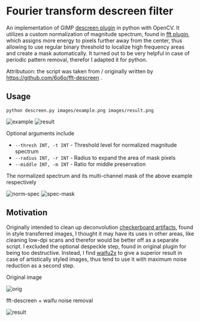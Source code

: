 # Fourier transform descreen filter

An implementation of GIMP [descreen plugin](http://web.archive.org/web/20161118075437/http://registry.gimp.org/node/24411) in python with OpenCV. It utilizes a custom normalization of magnitude spectrum, found in [fft plugin](http://web.archive.org/web/20161118081031/http://registry.gimp.org/node/19596), which assigns more energy to pixels further away from the center, thus allowing to use regular binary threshold to localize high frequency areas and create a mask automatically. It turned out to be very helpful in case of periodic pattern removal, therefor I adapted it for python.

Attributuon: the script was taken from / originally written by https://github.com/6o6o/fft-descreen .


## Usage

```
python descreen.py images/example.png images/result.png
```

![example](images/example.png) ![result](images/result.png)

Optional arguments include

* `--thresh INT, -t INT` - Threshold level for normalized magnitude spectrum
* `--radius INT, -r INT` - Radius to expand the area of mask pixels
* `--middle INT, -m INT` - Ratio for middle preservation

The normalized spectrum and its multi-channel mask of the above example respectively

![norm-spec](images/example-spectrum.png) ![spec-mask](images/example-mask.png)

## Motivation

Originally intended to clean up deconvolution [checkerboard artifacts](http://distill.pub/2016/deconv-checkerboard), found in style transferred images, I thought it may have its uses in other areas, like cleaning low-dpi scans and therefor would be better off as a separate script. I excluded the optional despeckle step, found in original plugin for being too destructive. Instead, I find [waifu2x](//github.com/nagadomi/waifu2x) to give a superior result in case of artistically styled images, thus tend to use it with maximum noise reduction as a second step.

Original image

![orig](images/tubingen_orig.png)

fft-descreen + waifu noise removal

![result](images/tubingen_result.png)
